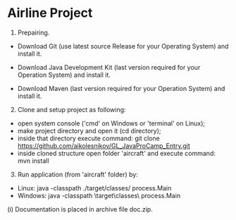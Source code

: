 # Airline Project

1. Prepairing.

- Download Git (use latest source Release for your Operating System) and install it.

- Download Java Development Kit (last version required for your Operation System) and install it.
- Download Maven (last version required for your Operation System) and install it.

2. Clone and setup project as following:
- open system console ('cmd' on Windows or 'terminal' on Linux);
- make project directory and open it (cd directory);
- inside that directory execute command: git clone https://github.com/aikolesnikov/GL_JavaProCamp_Entry.git
- inside cloned structure open folder 'aircraft' and execute command: mvn install

3. Run application (from 'aircraft' folder) by:
- Linux:
java -classpath ./target/classes/ process.Main
- Windows:
java -classpath \target\classes\ process.Main

(i) Documentation is placed in archive file doc.zip.
